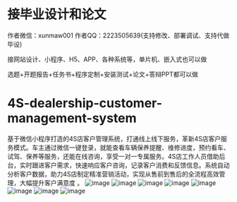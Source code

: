 # 接毕业设计和论文
作者微信：xunmaw001  作者QQ：2223505639(支持修改、部署调试、支持代做毕设)

接网站设计、小程序、H5、APP、各种系统等，单片机、嵌入式也可以做

选题+开题报告+任务书+程序定制+安装测试+论文+答辩PPT都可以做
# 4S-dealership-customer-management-system
基于微信小程序打造的4S店客户管理系统，打通线上线下服务，革新4S店客户服务模式。车主通过微信一键登录，就能查看车辆保养提醒、维修进度，预约看车、试驾、保养等服务，还能在线咨询，享受一对一专属服务。4S店工作人员借助后台，实时跟进客户需求，快速响应客户咨询，记录客户消费和反馈信息。系统自动分析客户数据，助力4S店制定精准营销活动，实现从售前到售后的全流程高效管理，大幅提升客户满意度 。
![image](https://github.com/user-attachments/assets/da543b99-8b91-47d1-a9ae-5e88774d63c2)
![image](https://github.com/user-attachments/assets/218d0f05-7dba-4245-a962-d41720b12031)
![image](https://github.com/user-attachments/assets/5707f8fe-a24e-4228-bee5-80436e57bb67)
![image](https://github.com/user-attachments/assets/d5cfc294-ec60-4477-a5bd-801819646f46)
![image](https://github.com/user-attachments/assets/8e49a4bf-6af9-45c3-8438-4319709b257f)
![image](https://github.com/user-attachments/assets/42c08162-a741-477e-881c-50986f3ba897)
![image](https://github.com/user-attachments/assets/1e4a9c5d-2f77-4e04-a406-16b4bca5ea75)
![image](https://github.com/user-attachments/assets/b3d237aa-b1c4-4191-b803-7945965cd51c)
